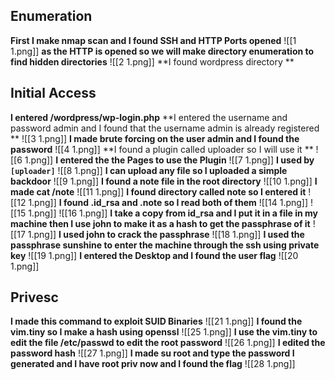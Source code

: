 ## Enumeration
**First I make nmap scan and I found SSH and HTTP Ports opened**
![[1 1.png]]
**as the HTTP is opened so we will make directory enumeration to find hidden directories**
![[2 1.png]]
**I found wordpress directory **
## Initial Access
**I entered /wordpress/wp-login.php**
**I entered the username and password admin and I found that the username admin is already registered **
![[3 1.png]]
**I made brute forcing on the user admin and I found the password**
![[4 1.png]]
**I found a plugin called uploader so I will use it **
![[6 1.png]]
**I entered the the Pages to use the Plugin**
![[7 1.png]]
**I used by `[uploader]`**
![[8 1.png]]
**I can upload any file so I uploaded a simple backdoor**
![[9 1.png]]
**I found a note file in the root directory**
![[10 1.png]]
**I made cat /note**
![[11 1.png]]
**I found directory called note so I entered it**
![[12 1.png]]
**I found .id_rsa and .note so I read both of them**
![[14 1.png]]
![[15 1.png]]
![[16 1.png]]
**I take a copy from id_rsa and I put it in a file in my machine then I use john to make it as a hash to get the passphrase of it**
![[17 1.png]]
**I used john to crack the passphrase**
![[18 1.png]]
**I used the passphrase sunshine to enter the machine through the ssh using private key**
![[19 1.png]]
**I entered the Desktop and I found the user flag**
![[20 1.png]]
## Privesc 
**I made this command to exploit SUID Binaries**
![[21 1.png]]
**I found the vim.tiny so I make a hash using openssl**
![[25 1.png]]
**I use the vim.tiny to edit the file /etc/passwd to edit the root password**
![[26 1.png]]
**I edited the password hash**
![[27 1.png]]
**I made su root and type the password I generated and I have root priv now
and I found the flag**
![[28 1.png]]
